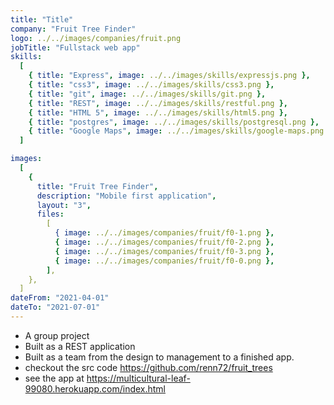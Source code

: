 ```yaml
---
title: "Title"
company: "Fruit Tree Finder"
logo: ../../images/companies/fruit.png
jobTitle: "Fullstack web app"
skills:
  [
    { title: "Express", image: ../../images/skills/expressjs.png },
    { title: "css3", image: ../../images/skills/css3.png },
    { title: "git", image: ../../images/skills/git.png },
    { title: "REST", image: ../../images/skills/restful.png },
    { title: "HTML 5", image: ../../images/skills/html5.png },
    { title: "postgres", image: ../../images/skills/postgresql.png },
    { title: "Google Maps", image: ../../images/skills/google-maps.png },
  ]

images:
  [
    {
      title: "Fruit Tree Finder",
      description: "Mobile first application",
      layout: "3",
      files:
        [
          { image: ../../images/companies/fruit/f0-1.png },
          { image: ../../images/companies/fruit/f0-2.png },
          { image: ../../images/companies/fruit/f0-3.png },
          { image: ../../images/companies/fruit/f0-0.png },
        ],
    },
  ]
dateFrom: "2021-04-01"
dateTo: "2021-07-01"
---
```


- A group project
- Built as a REST application
- Built as a team from the design to management to a finished app.
- checkout the src code https://github.com/renn72/fruit_trees
- see the app at https://multicultural-leaf-99080.herokuapp.com/index.html
